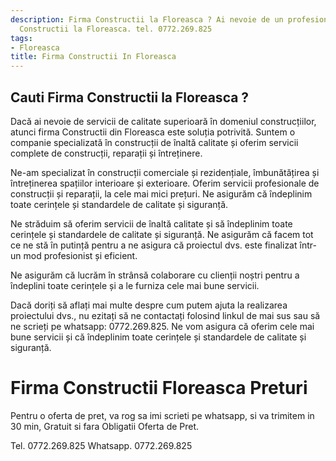 ```yaml
---
description: Firma Constructii la Floreasca ? Ai nevoie de un profesionist in Firma
  Constructii la Floreasca. tel. 0772.269.825
tags:
- Floreasca
title: Firma Constructii In Floreasca
---
```



## Cauti Firma Constructii la Floreasca ?

Dacă ai nevoie de servicii de calitate superioară în domeniul construcțiilor, atunci firma Constructii din Floreasca este soluția potrivită. Suntem o companie specializată în construcții de înaltă calitate și oferim servicii complete de construcții, reparații și întreținere. 

Ne-am specializat în construcții comerciale și rezidențiale, îmbunătățirea și întreținerea spațiilor interioare și exterioare. Oferim servicii profesionale de construcții și reparații, la cele mai mici prețuri. Ne asigurăm că îndeplinim toate cerințele și standardele de calitate și siguranță.

Ne străduim să oferim servicii de înaltă calitate și să îndeplinim toate cerințele și standardele de calitate și siguranță. Ne asigurăm că facem tot ce ne stă în putință pentru a ne asigura că proiectul dvs. este finalizat într-un mod profesionist și eficient.

Ne asigurăm că lucrăm în strânsă colaborare cu clienții noștri pentru a îndeplini toate cerințele și a le furniza cele mai bune servicii.

Dacă doriți să aflați mai multe despre cum putem ajuta la realizarea proiectului dvs., nu ezitați să ne contactați folosind linkul de mai sus sau să ne scrieți pe whatsapp: 0772.269.825. Ne vom asigura că oferim cele mai bune servicii și că îndeplinim toate cerințele și standardele de calitate și siguranță.

# Firma Constructii Floreasca Preturi
Pentru o oferta de pret, va rog sa imi scrieti pe whatsapp, si va trimitem in 30 min, Gratuit si fara Obligatii Oferta de Pret.

Tel. 0772.269.825
Whatsapp. 0772.269.825